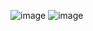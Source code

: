 ![image](https://github.com/qarudafxz/istorya/assets/70809588/f6a384fc-049c-4547-b5b6-f18407a05465)
![image](https://github.com/qarudafxz/istorya/assets/70809588/6cfe1eae-dca4-4460-a6d5-9098aab1bece)

